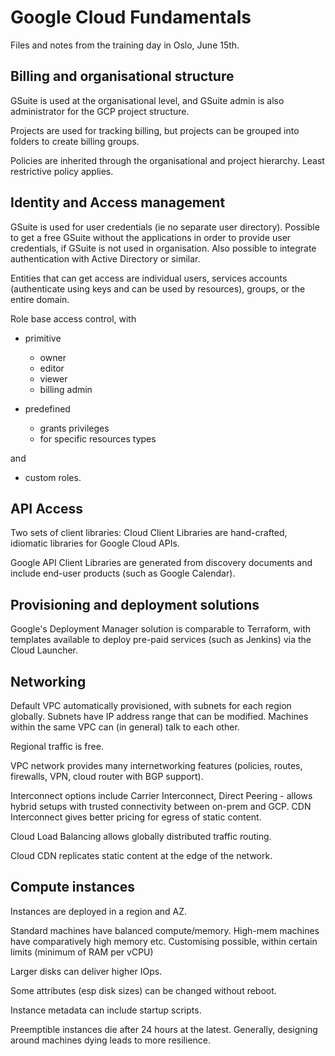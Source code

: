 # Google Cloud Fundamentals

Files and notes from the training day in Oslo, June 15th.

## Billing and organisational structure

GSuite is used at the organisational level, and GSuite admin is also administrator for the GCP project structure.

Projects are used for tracking billing, but projects can be grouped into folders to create billing groups.

Policies are inherited through the organisational and project hierarchy. Least restrictive policy applies.

## Identity and Access management

GSuite is used for user credentials (ie no separate user directory). Possible to get a free GSuite without the applications in order to provide user credentials, if GSuite is not used in organisation. Also possible to integrate authentication with Active Directory or similar.

Entities that can get access are individual users, services accounts (authenticate using keys and can be used by resources), groups, or the entire domain.

Role base access control, with 

* primitive
    * owner
    * editor
    * viewer
    * billing admin
    
* predefined
    * grants privileges
    * for specific resources types

and

* custom roles.


## API Access

Two sets of client libraries: Cloud Client Libraries are hand-crafted, idiomatic libraries for Google Cloud APIs.

Google API Client Libraries are generated from discovery documents and include end-user products (such as Google Calendar).


## Provisioning and deployment solutions

Google's Deployment Manager solution is comparable to Terraform, with templates available to deploy pre-paid services (such as Jenkins) via the Cloud Launcher.

## Networking

Default VPC automatically provisioned, with subnets for each region globally. Subnets have IP address range that can be modified. Machines within the same VPC can (in general) talk to each other.

Regional traffic is free.

VPC network provides many internetworking features (policies, routes, firewalls, VPN, cloud router with BGP support).

Interconnect options include Carrier Interconnect, Direct Peering - allows hybrid setups with trusted connectivity between on-prem and GCP. CDN Interconnect gives better pricing for egress of static content.

Cloud Load Balancing allows globally distributed traffic routing.

Cloud CDN replicates static content at the edge of the network.



## Compute instances

Instances are deployed in a region and AZ.

Standard machines have balanced compute/memory. High-mem machines have comparatively high memory etc. Customising possible, within certain limits (minimum of RAM per vCPU)

Larger disks can deliver higher IOps.

Some attributes (esp disk sizes) can be changed without reboot.

Instance metadata can include startup scripts.

Preemptible instances die after 24 hours at the latest. Generally, designing around machines dying leads to more resilience.

